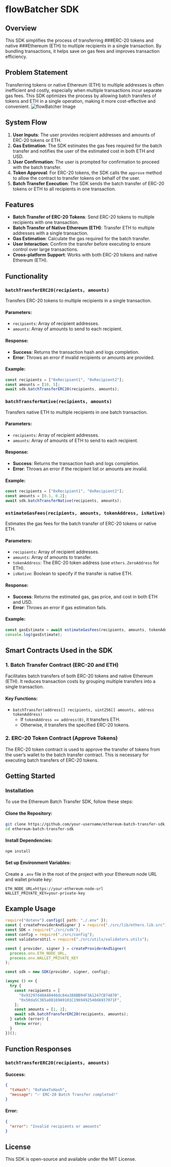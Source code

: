 # flowBatcher SDK

## Overview
This SDK simplifies the process of transferring ###ERC-20 tokens and native ###Ethereum (ETH) to multiple recipients in a single transaction. By bundling transactions, it helps save on gas fees and improves transaction efficiency.

## Problem Statement
Transferring tokens or native Ethereum (ETH) to multiple addresses is often inefficient and costly, especially when multiple transactions incur separate gas fees. This SDK optimizes the process by allowing batch transfers of tokens and ETH in a single operation, making it more cost-effective and convenient.
![flowBatcher Image](src/images/flowDiagram.png)


## System Flow
1. **User Inputs**: The user provides recipient addresses and amounts of ERC-20 tokens or ETH.
2. **Gas Estimation**: The SDK estimates the gas fees required for the batch transfer and notifies the user of the estimated cost in both ETH and USD.
3. **User Confirmation**: The user is prompted for confirmation to proceed with the batch transfer.
4. **Token Approval**: For ERC-20 tokens, the SDK calls the `approve` method to allow the contract to transfer tokens on behalf of the user.
5. **Batch Transfer Execution**: The SDK sends the batch transfer of ERC-20 tokens or ETH to all recipients in one transaction.

## Features
- **Batch Transfer of ERC-20 Tokens**: Send ERC-20 tokens to multiple recipients with one transaction.
- **Batch Transfer of Native Ethereum (ETH)**: Transfer ETH to multiple addresses with a single transaction.
- **Gas Estimation**: Calculate the gas required for the batch transfer.
- **User Interaction**: Confirm the transfer before executing to ensure control over large transactions.
- **Cross-platform Support**: Works with both ERC-20 tokens and native Ethereum (ETH).

## Functionality
### `batchTransferERC20(recipients, amounts)`
Transfers ERC-20 tokens to multiple recipients in a single transaction.

#### Parameters:
- `recipients`: Array of recipient addresses.
- `amounts`: Array of amounts to send to each recipient.

#### Response:
- **Success**: Returns the transaction hash and logs completion.
- **Error**: Throws an error if invalid recipients or amounts are provided.

#### Example:
```javascript
const recipients = ["0xRecipient1", "0xRecipient2"];
const amounts = [10, 5];
await sdk.batchTransferERC20(recipients, amounts);
```

### `batchTransferNative(recipients, amounts)`
Transfers native ETH to multiple recipients in one batch transaction.

#### Parameters:
- `recipients`: Array of recipient addresses.
- `amounts`: Array of amounts of ETH to send to each recipient.

#### Response:
- **Success**: Returns the transaction hash and logs completion.
- **Error**: Throws an error if the recipient list or amounts are invalid.

#### Example:
```javascript
const recipients = ["0xRecipient1", "0xRecipient2"];
const amounts = [0.1, 0.2];
await sdk.batchTransferNative(recipients, amounts);
```

### `estimateGasFees(recipients, amounts, tokenAddress, isNative)`
Estimates the gas fees for the batch transfer of ERC-20 tokens or native ETH.

#### Parameters:
- `recipients`: Array of recipient addresses.
- `amounts`: Array of amounts to transfer.
- `tokenAddress`: The ERC-20 token address (use `ethers.ZeroAddress` for ETH).
- `isNative`: Boolean to specify if the transfer is native ETH.

#### Response:
- **Success**: Returns the estimated gas, gas price, and cost in both ETH and USD.
- **Error**: Throws an error if gas estimation fails.

#### Example:
```javascript
const gasEstimate = await estimateGasFees(recipients, amounts, tokenAddress, true);
console.log(gasEstimate);
```

## Smart Contracts Used in the SDK
### **1. Batch Transfer Contract (ERC-20 and ETH)**
Facilitates batch transfers of both ERC-20 tokens and native Ethereum (ETH). It reduces transaction costs by grouping multiple transfers into a single transaction.

#### **Key Functions:**
- `batchTransfer(address[] recipients, uint256[] amounts, address tokenAddress)`
  - If `tokenAddress == address(0)`, it transfers ETH.
  - Otherwise, it transfers the specified ERC-20 tokens.

### **2. ERC-20 Token Contract (Approve Tokens)**
The ERC-20 token contract is used to approve the transfer of tokens from the user’s wallet to the batch transfer contract. This is necessary for executing batch transfers of ERC-20 tokens.

## Getting Started
### Installation
To use the Ethereum Batch Transfer SDK, follow these steps:

#### **Clone the Repository:**
```bash
git clone https://github.com/your-username/ethereum-batch-transfer-sdk.git
cd ethereum-batch-transfer-sdk
```

#### **Install Dependencies:**
```bash
npm install
```

#### **Set up Environment Variables:**
Create a `.env` file in the root of the project with your Ethereum node URL and wallet private key:
```plaintext
ETH_NODE_URL=https://your-ethereum-node-url
WALLET_PRIVATE_KEY=your-private-key
```

## Example Usage
```javascript
require("dotenv").config({ path: "./.env" });
const { createProviderAndSigner } = require("./src/lib/ethers.lib.src");
const SDK = require("./src/sdk");
const config = require("./src/config");
const validatorsUtil = require("./src/utils/validators.utils");

const { provider, signer } = createProviderAndSigner(
  process.env.ETH_NODE_URL,
  process.env.WALLET_PRIVATE_KEY
);

const sdk = new SDK(provider, signer, config);

(async () => {
  try {
    const recipients = [
      "0x93297d48A40446dc84a388BB94F3A1247CB74870",
      "0x50da5C365a08169A9101C1969492540dA937071F",
    ];
    const amounts = [1, 2];
    await sdk.batchTransferERC20(recipients, amounts);
  } catch (error) {
    throw error;
  }
})();
```

## Function Responses
### `batchTransferERC20(recipients, amounts)`
#### **Success:**
```json
{
  "txHash": "0xFakeTxHash",
  "message": "✅ ERC-20 Batch Transfer completed!"
}
```
#### **Error:**
```json
{
  "error": "Invalid recipients or amounts"
}
```

## License
This SDK is open-source and available under the MIT License.

